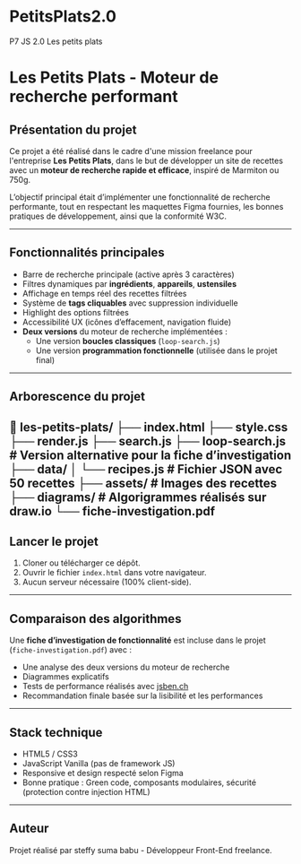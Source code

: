 # PetitsPlats2.0
P7 JS 2.0 Les petits plats
# Les Petits Plats - Moteur de recherche performant

## Présentation du projet

Ce projet a été réalisé dans le cadre d'une mission freelance pour l'entreprise **Les Petits Plats**, dans le but de développer un site de recettes avec un **moteur de recherche rapide et efficace**, inspiré de Marmiton ou 750g.

L’objectif principal était d’implémenter une fonctionnalité de recherche performante, tout en respectant les maquettes Figma fournies, les bonnes pratiques de développement, ainsi que la conformité W3C.

---

## Fonctionnalités principales

- Barre de recherche principale (active après 3 caractères)
- Filtres dynamiques par **ingrédients**, **appareils**, **ustensiles**
- Affichage en temps réel des recettes filtrées
- Système de **tags cliquables** avec suppression individuelle
- Highlight des options filtrées
- Accessibilité UX (icônes d’effacement, navigation fluide)
- **Deux versions** du moteur de recherche implémentées :
  - Une version **boucles classiques** (`loop-search.js`)
  - Une version **programmation fonctionnelle** (utilisée dans le projet final)

---

## Arborescence du projet

📁 les-petits-plats/
├── index.html
├── style.css
├── render.js
├── search.js
├── loop-search.js # Version alternative pour la fiche d’investigation
├── data/
│ └── recipes.js # Fichier JSON avec 50 recettes
├── assets/ # Images des recettes
├── diagrams/ # Algorigrammes réalisés sur draw.io
└── fiche-investigation.pdf
---

## Lancer le projet

1. Cloner ou télécharger ce dépôt.
2. Ouvrir le fichier `index.html` dans votre navigateur.
3. Aucun serveur nécessaire (100% client-side).

---

## Comparaison des algorithmes

Une **fiche d’investigation de fonctionnalité** est incluse dans le projet (`fiche-investigation.pdf`) avec :

- Une analyse des deux versions du moteur de recherche
- Diagrammes explicatifs
- Tests de performance réalisés avec [jsben.ch](https://jsben.ch)
- Recommandation finale basée sur la lisibilité et les performances

---

## Stack technique

- HTML5 / CSS3
- JavaScript Vanilla (pas de framework JS)
- Responsive et design respecté selon Figma
- Bonne pratique : Green code, composants modulaires, sécurité (protection contre injection HTML)

---

## Auteur

Projet réalisé par steffy suma babu - Développeur Front-End freelance.
